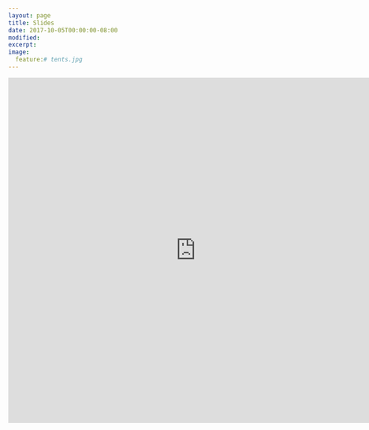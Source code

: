 ```yaml
---
layout: page
title: Slides
date: 2017-10-05T00:00:00-08:00
modified:
excerpt:
image:
  feature:# tents.jpg
---
```


<iframe src="https://docs.google.com/forms/d/e/1FAIpQLSeGc1nW5jtusNsS8ffUSGctIesx7LWG9as6_dq1FKPE9WhxFQ/viewform?embedded=true" width="760" height="700" frameborder="0" marginheight="0" marginwidth="0">Loading...</iframe>
